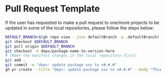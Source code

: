# Pull Request Template

If the user has requested to make a pull request to one/more projects to be updated in some of the local repositories, please follow the steps below:

```bash
DEFAULT_BRANCH=$(gh repo view --json defaultBranch -q .defaultBranch)
git checkout $DEFAULT_BRANCH
git pull origin $DEFAULT_BRANCH
git checkout -b deps/package-name-to-version-here
# (Make the manifest changes in the local repository first)
git add .
git commit -m "deps: update package xxx to v#.#.#"
gh pr create --title "deps: update package xxx to v#.#.#" --body "This PR updates the following projects: [list of projects]." --base $DEFAULT_BRANCH --head deps/package-name-to-version-here
```
